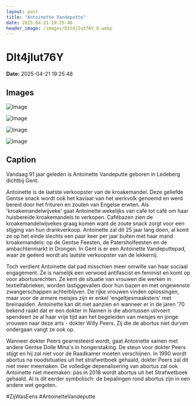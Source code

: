 ```yaml
---
layout: post
title: "Antoinette Vandeputte"
date: 2025-04-21 19:25:48
header_image: /images/DIt4jIut76Y_0.webp
---
```


# DIt4jIut76Y

**Date:** 2025-04-21 19:25:48

## Images

![Image](/zij.was.eens/images/DIt4jIut76Y_0.webp)

![Image](/zij.was.eens/images/DIt4jIut76Y_1.webp)

![Image](/zij.was.eens/images/DIt4jIut76Y_2.webp)

![Image](/zij.was.eens/images/DIt4jIut76Y_3.webp)

## Caption

Vandaag 91 jaar geleden is Antoinette Vandeputte geboren in Ledeberg dichtbij Gent. 

Antoinette is de laatste verkoopster van de kroakemandel. Deze geliefde Gentse snack wordt ook het kaviaar van het werkvolk genoemd en werd bereid door het frituren en zouten van Engelse erwten. Als 'kroakemandelwijveke' gaat Antoinette wekelijks van café tot café om haar huisbereide kroakemandels te verkopen. Cafébazen zien de kroakemandelwijvekes graag komen want de zoute snack zorgt voor een stijging van hun drankverkoop. Antoinette zal dit 25 jaar lang doen, al komt ze op het einde slechts een paar keer per jaar buiten met haar mand kroakemandels: op de Gentse Feesten, de Patersholfeesten en de ambachtenmarkt in Drongen. In Gent is er een Antoinette Vandeputtepad, waar ze geëerd wordt als laatste verkoopster van de lekkernij. 

Toch verdient Antoinette dat pad misschien meer omwille van haar sociaal engagement. Ze is namelijk een verwoed antifascist en feminist en komt op voor abortusrechten. Ze kent de situatie van vrouwen die werken in textielfabrieken, worden lastiggevallen door hun bazen en met ongewenste zwangerschappen achterblijven. De rijke vrouwen vinden oplossingen, maar voor de armere meisjes zijn er enkel 'engeltjesmaaksters' met breinaalden. Antoinette kan dit niet aanzien en wanneer er in de jaren '70 bekend raakt dat er een dokter in Namen is die abortussen uitvoert spendeert ze al haar vrije tijd aan het begeleiden van meisjes en jonge vrouwen naar deze arts - dokter Willy Peers. Zij die de abortus niet durven ondergaan vangt ze ook op.

Wanneer dokter Peers gearresteerd wordt, gaat Antoinette samen met andere Gentse Dolle Mina's in hongerstaking. De steun voor dokter Peers stijgt en hij zal niet voor de Raadkamer moeten verschijnen. In 1990 wordt abortus na noodsituaties uit het strafwetboek gehaald, dokter Peers zal dit niet meer meemaken. De volledige depenalisering van abortus zal ook Antoinette niet meemaken: pas in 2018 wordt abortus uit het Strafwetboek gehaald. Al is dit eerder symbolisch: de bepalingen rond abortus zijn in een andere wet gegoten.

#ZijWasEens #AntoinetteVandeputte


